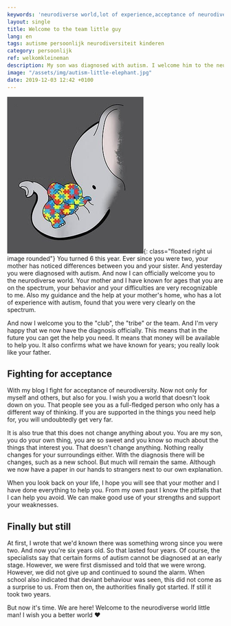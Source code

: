 ```yaml
---
keywords: 'neurodiverse world,lot of experience,acceptance of neurodiversity,way of thinking,form of autism'
layout: single
title: Welcome to the team little guy
lang: en
tags: autisme persoonlijk neurodiversiteit kinderen
category: persoonlijk
ref: welkomkleineman
description: My son was diagnosed with autism. I welcome him to the neurodiverse world
image: "/assets/img/autism-little-elephant.jpg"
date: 2019-12-03 12:42 +0100
---
```

![Little autistic elephant](/assets/img/autism-little-elephant.jpg){: class="floated right ui image rounded"}
You turned 6 this year. Ever since you were two, your mother has noticed differences between you and your sister. And yesterday you were diagnosed with autism. And now I can officially welcome you to the neurodiverse world. Your mother and I have known for ages that you are on the spectrum, your behavior and your difficulties are very recognizable to me. Also my guidance and the help at your mother's home, who has a lot of experience with autism, found that you were very clearly on the spectrum.

And now I welcome you to the "club", the "tribe" or the team. And I'm very happy that we now have the diagnosis officially. This means that in the future you can get the help you need. It means that money will be available to help you. It also confirms what we have known for years; you really look like your father.

## Fighting for acceptance

With my blog I fight for acceptance of neurodiversity. Now not only for myself and others, but also for you. I wish you a world that doesn't look down on you. That people see you as a full-fledged person who only has a different way of thinking. If you are supported in the things you need help for, you will undoubtedly get very far.

It is also true that this does not change anything about you. You are my son, you do your own thing, you are so sweet and you know so much about the things that interest you. That doesn't change anything. Nothing really changes for your surroundings either. With the diagnosis there will be changes, such as a new school. But much will remain the same. Although we now have a paper in our hands to strangers next to our own explanation.

When you look back on your life, I hope you will see that your mother and I have done everything to help you. From my own past I know the pitfalls that I can help you avoid. We can make good use of your strengths and support your weaknesses.

## Finally but still

At first, I wrote that we'd known there was something wrong since you were two. And now you're six years old. So that lasted four years. Of course, the specialists say that certain forms of autism cannot be diagnosed at an early stage. However, we were first dismissed and told that we were wrong. However, we did not give up and continued to sound the alarm. When school also indicated that deviant behaviour was seen, this did not come as a surprise to us. From then on, the authorities finally got started. If still it took two years.

But now it's time. We are here! Welcome to the neurodiverse world little man! I wish you a better world :heart:
